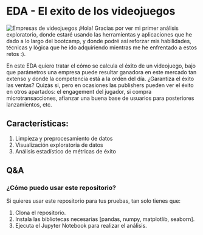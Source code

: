 # EDA - El exito de los videojuegos
![Empresas de videojuegos](https://www.eiurisweb.com/wp-content/uploads/2020/09/gameDevLogos.jpg)
¡Hola! Gracias por ver mi primer análisis exploratorio, donde estaré usando las herramientas y aplicaciones que he dado a lo largo del bootcamp, y donde podré así reforzar mis habilidades, técnicas y lógica que he ido adquiriendo mientras me he enfrentado a estos retos :).

En este EDA quiero tratar el cómo se calcula el éxito de un videojuego, bajo que parámetros una empresa puede resultar ganadora en este mercado tan extenso y donde la competencia está a la orden del día. ¿Garantiza el éxito las ventas? Quizás si, pero en ocasiones las publishers pueden ver el éxito en otros apartados: el engagement del jugador, si compra microtransacciones, afianzar una buena base de usuarios para posteriores lanzamientos, etc.

## Características:

1. Limpieza y preprocesamiento de datos
2. Visualización exploratoria de datos
3. Análisis estadístico de métricas de éxito

## Q&A
### ¿Cómo puedo usar este repositorio?
Si quieres usar este repositorio para tus pruebas, tan solo tienes que:

1. Clona el repositorio.
2. Instala las bibliotecas necesarias [pandas, numpy, matplotlib, seaborn].
3. Ejecuta el Jupyter Notebook para realizar el análisis.
